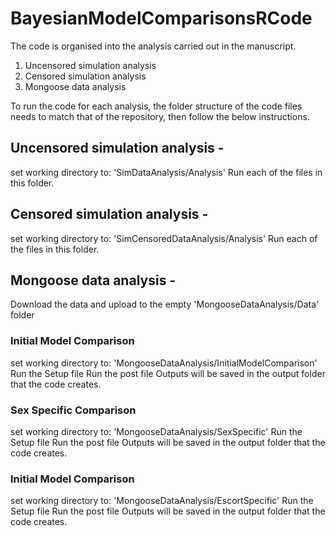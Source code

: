 # BayesianModelComparisonsRCode

The code is organised into the analysis carried out in the manuscript.
1. Uncensored simulation analysis
2. Censored simulation analysis
3. Mongoose data analysis

To run the code for each analysis, the folder structure of the code files needs to match that of the repository, then follow the below instructions.

## Uncensored simulation analysis - 
set working directory to: 'SimDataAnalysis/Analysis'
Run each of the files in this folder.

## Censored simulation analysis -
set working directory to: 'SimCensoredDataAnalysis/Analysis'
Run each of the files in this folder.

## Mongoose data analysis -
Download the data and upload to the empty 'MongooseDataAnalysis/Data' folder

### Initial Model Comparison
set working directory to: 'MongooseDataAnalysis/InitialModelComparison'
Run the Setup file
Run the post file
Outputs will be saved in the output folder that the code creates.

### Sex Specific Comparison
set working directory to: 'MongooseDataAnalysis/SexSpecific'
Run the Setup file
Run the post file
Outputs will be saved in the output folder that the code creates.

### Initial Model Comparison
set working directory to: 'MongooseDataAnalysis/EscortSpecific'
Run the Setup file
Run the post file
Outputs will be saved in the output folder that the code creates.



